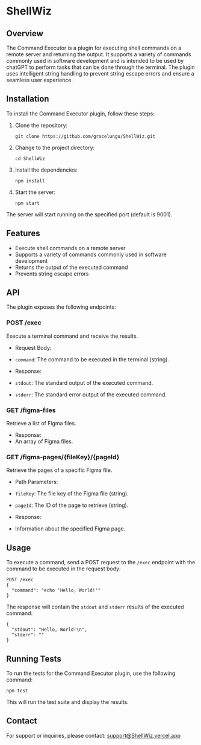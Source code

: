 # ShellWiz

## Overview

The Command Executor is a plugin for executing shell commands on a remote server and returning the output. It supports a variety of commands commonly used in software development and is intended to be used by chatGPT to perform tasks that can be done through the terminal. The plugin uses intelligent string handling to prevent string escape errors and ensure a seamless user experience.

## Installation

To install the Command Executor plugin, follow these steps:

1. Clone the repository:
   ```
   git clone https://github.com/gracelungu/ShellWiz.git
   ```

2. Change to the project directory:
   ```
   cd ShellWiz
   ```

3. Install the dependencies:
   ```
   npm install
   ```

4. Start the server:
   ```
   npm start
   ```

The server will start running on the specified port (default is 9001).

## Features

- Execute shell commands on a remote server
- Supports a variety of commands commonly used in software development
- Returns the output of the executed command
- Prevents string escape errors

## API

The plugin exposes the following endpoints:

### POST /exec

Execute a terminal command and receive the results.

- Request Body:
- `command`: The command to be executed in the terminal (string).

- Response:
- `stdout`: The standard output of the executed command.
- `stderr`: The standard error output of the executed command.

### GET /figma-files

Retrieve a list of Figma files.

- Response:
- An array of Figma files.

### GET /figma-pages/{fileKey}/{pageId}

Retrieve the pages of a specific Figma file.

- Path Parameters:
- `fileKey`: The file key of the Figma file (string).
- `pageId`: The ID of the page to retrieve (string).

- Response:
- Information about the specified Figma page.


## Usage

To execute a command, send a POST request to the `/exec` endpoint with the command to be executed in the request body:

```
POST /exec
{
  "command": "echo 'Hello, World!'"
}
```

The response will contain the `stdout` and `stderr` results of the executed command:

```
{
  "stdout": "Hello, World!\n",
  "stderr": ""
}
```

## Running Tests

To run the tests for the Command Executor plugin, use the following command:

```
npm test
```

This will run the test suite and display the results.

## Contact

For support or inquiries, please contact: support@ShellWiz.vercel.app
